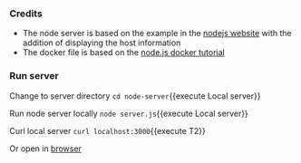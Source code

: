 

### Credits

* The node server is based on the example in the [nodejs website](https://nodejs.org/en/about/) with the addition of displaying the host information
* The docker file is based on the [node.js docker tutorial](https://nodejs.org/en/docs/guides/nodejs-docker-webapp/) 

### Run server

Change to server directory `cd node-server`{{execute Local server}}

Run node server locally `node server.js`{{execute Local server}}

Curl local server `curl localhost:3000`{{execute T2}}

Or open in [browser](https://[[HOST_SUBDOMAIN]]-3000-[[KATACODA_HOST]].environments.katacoda.com/)
